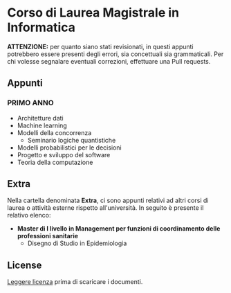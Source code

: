 # Corso di Laurea Magistrale in Informatica

<b>ATTENZIONE:</b> per quanto siano stati revisionati, in questi appunti potrebbero essere presenti degli errori, sia concettuali sia grammaticali. Per chi volesse segnalare eventuali correzioni, effettuare una Pull requests.

## Appunti

### PRIMO ANNO

- Architetture dati
- Machine learning
- Modelli della concorrenza
  - Seminario logiche quantistiche
- Modelli probabilistici per le decisioni
- Progetto e sviluppo del software
- Teoria della computazione

## Extra

Nella cartella denominata **Extra**, ci sono appunti relativi ad altri corsi di laurea o attività esterne rispetto all'università. In seguito è presente il relativo elenco:

- **Master di I livello in Management per funzioni di coordinamento delle professioni sanitarie**
  - Disegno di Studio in Epidemiologia

## License

[Leggere licenza](https://github.com/Marta629/Appunti_corsi_universitari/blob/main/LICENSE) prima di scaricare i documenti.
